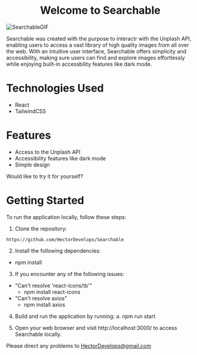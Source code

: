<h1 align='center'>Welcome to Searchable</h1>

![SearchableGIF](https://github.com/user-attachments/assets/5f753701-2e50-40d6-ad03-e2d80fdecdfa )

Searchable was created with the purpose to interactr with the Unplash API, enabling users to access a vast library of high quality images from all over the web. With an intuitive user interface, Searchable offers simplicity and accessibility, making sure users can find and explore images effortlessly while enjoying built-in accessbility features like dark mode. 


# Technologies Used 
* React
* TailwindCSS

# Features
* Access to the Unplash API
* Accessibility features like dark mode
* Simple design

Would like to try it for yourself?

# Getting Started 
To run the application locally, follow these steps:

1. Clone the repository:
```
https://github.com/HectorDevelops/Searchable
```

2. Install the following dependencies:
* npm install

3. If you encounter any of the following issues:
* "Can't resolve 'react-icons/tb'"
  * npm install react-icons
* "Can't resolve axios" 
  * npm install axios

4. Build and run the application by running:
  a. npm run start

5. Open your web browser and visit http://localhost:3000/ to access Searchable locally.

Please direct any problems to HectorDevelops@gmail.com

